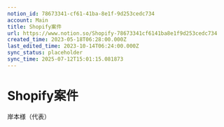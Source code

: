 ```yaml
---
notion_id: 78673341-cf61-41ba-8e1f-9d253cedc734
account: Main
title: Shopify案件
url: https://www.notion.so/Shopify-78673341cf6141ba8e1f9d253cedc734
created_time: 2023-05-18T06:28:00.000Z
last_edited_time: 2023-10-14T06:24:00.000Z
sync_status: placeholder
sync_time: 2025-07-12T15:01:15.081873
---
```

# Shopify案件

  岸本様（代表）